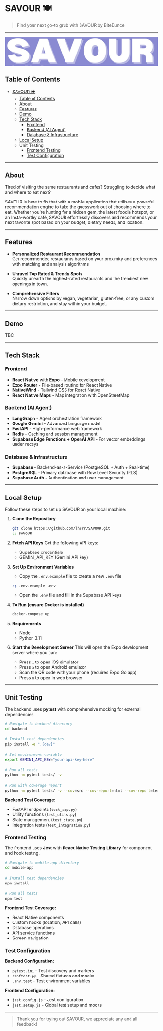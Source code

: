 # SAVOUR 🍽️

> Find your next go-to grub with SAVOUR by BiteDunce

---

![SAVOUR Logo](./assets/SAVOUR_LOGO.jpeg)

## Table of Contents

- [SAVOUR 🍽️](#savour-️)
  - [Table of Contents](#table-of-contents)
  - [About](#about)
  - [Features](#features)
  - [Demo](#demo)
  - [Tech Stack](#tech-stack)
    - [Frontend](#frontend)
    - [Backend (AI Agent)](#backend-ai-agent)
    - [Database \& Infrastructure](#database--infrastructure)
  - [Local Setup](#local-setup)
  - [Unit Testing](#unit-testing)
    - [Frontend Testing](#frontend-testing)
    - [Test Configuration](#test-configuration)

---

## About
Tired of visiting the same restaurants and cafes? Struggling to decide what and where to eat next?

SAVOUR is here to fix that with a mobile application that utilises a powerful recommendation engine to take the guesswork out of choosing where to eat. Whether you're hunting for a hidden gem, the latest foodie hotspot, or an Insta-worthy café, SAVOUR effortlessly discovers and recommends your next favorite spot based on your budget, dietary needs, and location.

---

## Features

- **Personalized Restaurant Recommendation**  
  Get recommended restaurants based on your proximity and preferences with matching and analysis algorithms

- **Unravel Top Rated & Trendy Spots**  
  Quickly unearth the highest-rated restaurants and the trendiest new openings in town.

- **Comprehensive Filters**  
  Narrow down options by vegan, vegetarian, gluten-free, or any custom dietary restriction, and stay within your budget.

---

## Demo
TBC

---

## Tech Stack

### Frontend
- **React Native** with **Expo** - Mobile development
- **Expo Router** - File-based routing for React Native
- **NativeWind** - Tailwind CSS for React Native
- **React Native Maps** - Map integration with OpenStreetMap

### Backend (AI Agent)
- **LangGraph** - Agent orchestration framework
- **Google Gemini** - Advanced language model
- **FastAPI** - High-performance web framework
- **Redis** - Caching and session management
- **Supabase Edge Functions + OpenAI API** - For vector embeddings under recsys

### Database & Infrastructure
- **Supabase** - Backend-as-a-Service (PostgreSQL + Auth + Real-time)
- **PostgreSQL** - Primary database with Row Level Security (RLS)
- **Supabase Auth** - Authentication and user management



---

## Local Setup

Follow these steps to set up SAVOUR on your local machine:

1. **Clone the Repository**
   ```bash
   git clone https://github.com/lhurr/SAVOUR.git
   cd SAVOUR      
   ```

2. **Fetch API Keys**
   Get the following API keys:
   - Supabase credentials
   - GEMINI_API_KEY (Gemini API key)

3. **Set Up Environment Variables**
   - Copy the `.env.example` file to create a new `.env` file
   ```bash
   cp .env.example .env
   ```
   - Open the `.env` file and fill in the Supabase API keys 

4. **To Run (ensure Docker is installed)**
   ```bash
   docker-compose up
   ```

5. **Requirements**
   - Node
   - Python 3.11

6. **Start the Development Server**
   This will open the Expo development server where you can:
   - Press `i` to open iOS simulator
   - Press `a` to open Android emulator
   - Scan the QR code with your phone (requires Expo Go app)
   - Press `w` to open in web browser

---

## Unit Testing

The backend uses **pytest** with comprehensive mocking for external dependencies.

```bash
# Navigate to backend directory
cd backend

# Install test dependencies
pip install -e ".[dev]"

# Set environment variable 
export GEMINI_API_KEY="your-api-key-here"

# Run all tests
python -m pytest tests/ -v

# Run with coverage report
python -m pytest tests/ -v --cov=src --cov-report=html --cov-report=term
```

**Backend Test Coverage:**
- FastAPI endpoints (`test_app.py`)
- Utility functions (`test_utils.py`)
- State management (`test_state.py`)
- Integration tests (`test_integration.py`)

### Frontend Testing

The frontend uses **Jest** with **React Native Testing Library** for component and hook testing.

```bash
# Navigate to mobile app directory
cd mobile-app

# Install test dependencies
npm install

# Run all tests
npm test
```

**Frontend Test Coverage:**
- React Native components
- Custom hooks (location, API calls)
- Database operations
- API service functions
- Screen navigation


### Test Configuration

**Backend Configuration:**
- `pytest.ini` - Test discovery and markers
- `conftest.py` - Shared fixtures and mocks
- `.env.test` - Test environment variables

**Frontend Configuration:**
- `jest.config.js` - Jest configuration
- `jest.setup.js` - Global test setup and mocks


---

> Thank you for trying out SAVOUR, we appreciate any and all feedback!